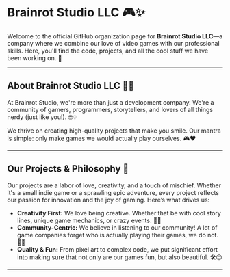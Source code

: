 # Brainrot Studio LLC 🎮✨

Welcome to the official GitHub organization page for **Brainrot Studio LLC**—a company where we combine our love of video games with our professional skills. Here, you'll find the code, projects, and all the cool stuff we have been working on. 🚀

---

## About Brainrot Studio LLC 🧠💥

At Brainrot Studio, we're more than just a development company. We're a community of gamers, programmers, storytellers, and lovers of all things nerdy (just like you!). 🤓💡

We thrive on creating high-quality projects that make you smile. Our mantra is simple: only make games we would actually play ourselves. 🎮❤️

---

## Our Projects & Philosophy 🌟

Our projects are a labor of love, creativity, and a touch of mischief. Whether it's a small indie game or a sprawling epic adventure, every project reflects our passion for innovation and the joy of gaming. Here’s what drives us:

- **Creativity First:** We love being creative.  Whether that be with cool story lines, unique game mechanics, or crazy events. 🎨🔥
- **Community-Centric:** We believe in listening to our community!  A lot of game companies forget who is actually playing their games, we do not. 💬🤝
- **Quality & Fun:** From pixel art to complex code, we put significant effort into making sure that not only are our games fun, but also beautiful. 🛠️😊

---
